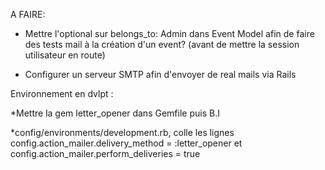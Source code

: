 A FAIRE: 

- Mettre l'optional sur belongs_to: Admin dans Event Model afin de faire des tests mail à la création d'un event? (avant de mettre la session utilisateur en route)

- Configurer un serveur SMTP afin d'envoyer de real mails via Rails

Environnement en dvlpt :

*Mettre la gem letter_opener dans Gemfile puis B.I

*config/environments/development.rb, colle les lignes config.action_mailer.delivery_method = :letter_opener et config.action_mailer.perform_deliveries = true

